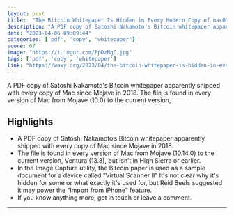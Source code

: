 ```yaml
---
layout: post
title:  "The Bitcoin Whitepaper Is Hidden in Every Modern Copy of macOS - Waxy.org"
description: "A PDF copy of Satoshi Nakamoto's Bitcoin whitepaper apparently shipped with every copy of Mac since Mojave in 2018. The file is found in every version of Mac from Mojave (10.0) to the current version,"
date: "2023-04-06 09:09:44"
categories: ['pdf', 'copy', 'whitepaper']
score: 67
image: "https://i.imgur.com/PpDzNgC.jpg"
tags: ['pdf', 'copy', 'whitepaper']
link: "https://waxy.org/2023/04/the-bitcoin-whitepaper-is-hidden-in-every-modern-copy-of-macos/"
---
```


A PDF copy of Satoshi Nakamoto's Bitcoin whitepaper apparently shipped with every copy of Mac since Mojave in 2018. The file is found in every version of Mac from Mojave (10.0) to the current version,

## Highlights

- A PDF copy of Satoshi Nakamoto’s Bitcoin whitepaper apparently shipped with every copy of Mac since Mojave in 2018.
- The file is found in every version of Mac from Mojave (10.14.0) to the current version, Ventura (13.3), but isn’t in High Sierra or earlier.
- In the Image Capture utility, the Bitcoin paper is used as a sample document for a device called “Virtual Scanner II” It's not clear why it's hidden for some or what exactly it's used for, but Reid Beels suggested it may power the “Import from iPhone” feature.
- If you know anything more, get in touch or leave a comment.

---
